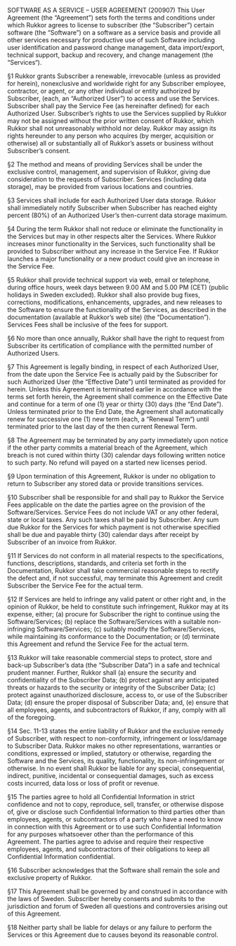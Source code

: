 SOFTWARE AS A SERVICE – USER AGREEMENT (200907)
This User Agreement (the “Agreement”) sets forth the terms and conditions under which Rukkor agrees to license to subscriber (the “Subscriber”) certain software (the “Software”) on a software as a service basis and provide all other services necessary for productive use of such Software including user identification and password change management, data import/export, technical support, backup and recovery, and change management (the “Services“).

§1
Rukkor grants Subscriber a renewable, irrevocable (unless as provided for herein), nonexclusive and worldwide right for any Subscriber employee, contractor, or agent, or any other individual or entity authorized by Subscriber, (each, an “Authorized User”) to access and use the Services. Subscriber shall pay the Service Fee (as hereinafter defined) for each Authorized User. Subscriber’s rights to use the Services supplied by Rukkor may not be assigned without the prior written consent of Rukkor, which Rukkor shall not unreasonably withhold nor delay. Rukkor may assign its rights hereunder to any person who acquires (by merger, acquisition or otherwise) all or substantially all of Rukkor’s assets or business without Subscriber’s consent.

§2
The method and means of providing Services shall be under the exclusive control, management, and supervision of Rukkor, giving due consideration to the requests of Subscriber. Services (including data storage), may be provided from various locations and countries.

§3
Services shall include for each Authorized User data storage. Rukkor shall immediately notify Subscriber when Subscriber has reached eighty percent (80%) of an Authorized User’s then-current data storage maximum.

§4
During the term Rukkor shall not reduce or eliminate the functionality in the Services but may in other respects alter the Services. Where Rukkor increases minor functionality in the Services, such functionality shall be provided to Subscriber without any increase in the Service Fee. If Rukkor launches a major functionality or a new product could give an increase in the Service Fee.

§5
Rukkor shall provide technical support via web, email or telephone, during office hours, week days between 9.00 AM and 5.00 PM (CET) (public holidays in Sweden excluded). Rukkor shall also provide bug fixes, corrections, modifications, enhancements, upgrades, and new releases to the Software to ensure the functionality of the Services, as described in the documentation (available at Rukkor’s web site) (the “Documentation”). Services Fees shall be inclusive of the fees for support.

§6
No more than once annually, Rukkor shall have the right to request from Subscriber its certification of compliance with the permitted number of Authorized Users.

§7
This Agreement is legally binding, in respect of each Authorized User, from the date upon the Service Fee is actually paid by the Subscriber for such Authorized User (the “Effective Date”) until terminated as provided for herein. Unless this Agreement is terminated earlier in accordance with the terms set forth herein, the Agreement shall commence on the Effective Date and continue for a term of one (1) year or thirty (30) days (the “End Date”). Unless terminated prior to the End Date, the Agreement shall automatically renew for successive one (1) new term (each, a “Renewal Term“) until terminated prior to the last day of the then current Renewal Term.

§8
The Agreement may be terminated by any party immediately upon notice if the other party commits a material breach of the Agreement, which breach is not cured within thirty (30) calendar days following written notice to such party. No refund will payed on a started new licenses period.

§9
Upon termination of this Agreement, Rukkor is under no obligation to return to Subscriber any stored data or provide transitions services.

§10
Subscriber shall be responsible for and shall pay to Rukkor the Service Fees applicable on the date the parties agree on the provision of the Software/Services. Service Fees do not include VAT or any other federal, state or local taxes. Any such taxes shall be paid by Subscriber. Any sum due Rukkor for the Services for which payment is not otherwise specified shall be due and payable thirty (30) calendar days after receipt by Subscriber of an invoice from Rukkor.

§11
If Services do not conform in all material respects to the specifications, functions, descriptions, standards, and criteria set forth in the Documentation, Rukkor shall take commercial reasonable steps to rectify the defect and, if not successful, may terminate this Agreement and credit Subscriber the Service Fee for the actual term.

§12
If Services are held to infringe any valid patent or other right and, in the opinion of Rukkor, be held to constitute such infringement, Rukkor may at its expense, either; (a) procure for Subscriber the right to continue using the Software/Services; (b) replace the Software/Services with a suitable non-infringing Software/Services; (c) suitably modify the Software/Services, while maintaining its conformance to the Documentation; or (d) terminate this Agreement and refund the Service Fee for the actual term.

§13
Rukkor will take reasonable commercial steps to protect, store and back-up Subscriber’s data (the “Subscriber Data”) in a safe and technical prudent manner. Further, Rukkor shall (a) ensure the security and confidentiality of the Subscriber Data; (b) protect against any anticipated threats or hazards to the security or integrity of the Subscriber Data; (c) protect against unauthorized disclosure, access to, or use of the Subscriber Data; (d) ensure the proper disposal of Subscriber Data; and, (e) ensure that all employees, agents, and subcontractors of Rukkor, if any, comply with all of the foregoing.

§14
Sec. 11-13 states the entire liability of Rukkor and the exclusive remedy of Subscriber, with respect to non-conformity, infringement or loss/damage to Subscriber Data. Rukkor makes no other representations, warranties or conditions, expressed or implied, statutory or otherwise, regarding the Software and the Services, its quality, functionality, its non-infringement or otherwise. In no event shall Rukkor be liable for any special, consequential, indirect, punitive, incidental or consequential damages, such as excess costs incurred, data loss or loss of profit or revenue.

§15
The parties agree to hold all Confidential Information in strict confidence and not to copy, reproduce, sell, transfer, or otherwise dispose of, give or disclose such Confidential Information to third parties other than employees, agents, or subcontractors of a party who have a need to know in connection with this Agreement or to use such Confidential Information for any purposes whatsoever other than the performance of this Agreement. The parties agree to advise and require their respective employees, agents, and subcontractors of their obligations to keep all Confidential Information confidential.

§16
Subscriber acknowledges that the Software shall remain the sole and exclusive property of Rukkor.

§17
This Agreement shall be governed by and construed in accordance with the laws of Sweden. Subscriber hereby consents and submits to the jurisdiction and forum of Sweden all questions and controversies arising out of this Agreement.

§18
Neither party shall be liable for delays or any failure to perform the Services or this Agreement due to causes beyond its reasonable control.

